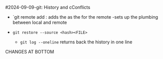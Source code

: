   #2024-09-09-git: History and cConflicts

- `git remote add <name> <url>: adds the <url> as the <name> for the remote
-sets up the plumbing between local and remote

- `git restore --source <hash><FILE>`

  - `git log --oneline` returns back the history in one line


CHANGES AT BOTTOM
